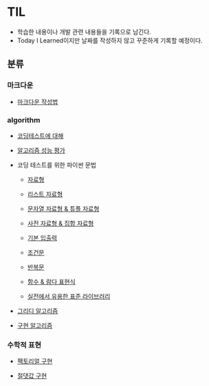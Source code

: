 # TIL

- 학습한 내용이나 개발 관련 내용들을 기록으로 남긴다.
- Today I Learned이지만 날짜를 작성하지 않고 꾸준하게 기록할 예정이다.

## 분류

### 마크다운
  - [마크다운 작성법](https://github.com/KJH622/TIL/blob/main/Markdown/markdown.md)

### algorithm
  - [코딩테스트에 대해](https://github.com/KJH622/TIL/blob/main/algorithm/outline.md)
  - [알고리즘 성능 평가](https://github.com/KJH622/TIL/blob/main/algorithm/complexity.md)
  - 코딩 테스트를 위한 파이썬 문법

    - [자료형](https://github.com/KJH622/TIL/blob/main/algorithm/python_grammar/data_type.md)

    - [리스트 자료형](https://github.com/KJH622/TIL/blob/main/algorithm/python_grammar/list.md)

    - [문자열 자료형 & 튜플 자료형](https://github.com/KJH622/TIL/blob/main/algorithm/python_grammar/string_tuple.md)

    - [사전 자료형 & 집합 자료형](https://github.com/KJH622/TIL/blob/main/algorithm/python_grammar/dictionary_set.md)

    - [기본 입출력](https://github.com/KJH622/TIL/blob/main/algorithm/python_grammar/input.md)

    - [조건문](https://github.com/KJH622/TIL/blob/main/algorithm/python_grammar/conditional_statement.md)

    - [반복문](https://github.com/KJH622/TIL/blob/main/algorithm/python_grammar/loop_statement.md)

    - [함수 & 람다 표현식](https://github.com/KJH622/TIL/blob/main/algorithm/python_grammar/function_lambda_expression.md)

    - [실전에서 유용한 표준 라이브러리](https://github.com/KJH622/TIL/blob/main/algorithm/python_grammar/standard_library.md)

- [그리디 알고리즘](https://github.com/KJH622/TIL/blob/main/algorithm/greedy_algorithm.md)

- [구현 알고리즘](https://github.com/KJH622/TIL/blob/main/algorithm/implementation_algorithm.md)

### 수학적 표현

- [팩토리얼 구현](https://github.com/KJH622/TIL/blob/main/mathematical%20expression/factorial.py)

- [절댓값 구현](https://github.com/KJH622/TIL/blob/main/mathematical%20expression/abs.md)